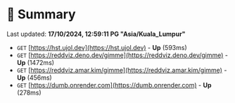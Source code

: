# 📖 Summary
Last updated: **17/10/2024, 12:59:11 PG "Asia/Kuala_Lumpur"**

- `GET` [https://hst.ujol.dev](https://hst.ujol.dev) - **Up** (593ms)
- `GET` [https://reddviz.deno.dev/gimme](https://reddviz.deno.dev/gimme) - **Up** (1472ms)
- `GET` [https://reddviz.amar.kim/gimme](https://reddviz.amar.kim/gimme) - **Up** (456ms)
- `GET` [https://dumb.onrender.com](https://dumb.onrender.com) - **Up** (278ms)
